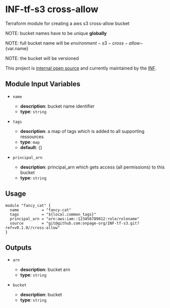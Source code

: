 # INF-tf-s3 cross-allow

Terraform module for creating a aws s3 cross-allow bucket

NOTE: bucket names have to be unique __globally__

NOTE: full bucket name will be ${environment}-s3-cross-allow-${var.name}

NOTE: the bucket will be versioned

This project is [internal open source](https://en.wikipedia.org/wiki/Inner_source)
and currently maintained by the [INF](https://github.com/orgs/onpage-org/teams/inf).

## Module Input Variables

- `name`
    -  __description__: bucket name identifier
    -  __type__: `string`

- `tags`
    -  __description__: a map of tags which is added to all supporting ressources
    -  __type__: `map`
    -  __default__: {}

- `principal_arn`
    -  __description__: principal_arn which gets access (all permissions) to this bucket
    -  __type__: `string`

## Usage

```hcl
module "fancy_cat" {
  name          = "fancy-cat"
  tags          = "${local.common_tags}"
  principal_arn = "arn:aws:iam::123456789012:role/rolename"
  source        = "git@github.com:onpage-org/INF-tf-s3.git?ref=v0.1.0//cross-allow"
}
```

## Outputs

- `arn`
    -  __description__: bucket arn
    -  __type__: `string`


- `bucket`
    -  __description__: bucket
    -  __type__: `string`